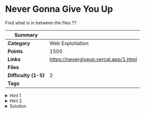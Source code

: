 # Never Gonna Give You Up

Find what is in between the files ??

| Summary              |                                       |
| -------------------- | ------------------------------------- |
| **Category**         | Web Exploitation                      |
| **Points**           | 1500                                  |
| **Links**            | https://nevergiveup.vercel.app/1.html |
| **Files**            |                                       |
| **Difficulty (1-5)** | 2                                     |
| **Tags**             |                                       |

<details>
  <summary>Hint 1</summary>

See the PATH, not the DESTINATION

</details>

<details>
  <summary>Hint 2</summary>

Use something else than a browser to view the page.

</details>

<details>
  <summary>Solution</summary>

The major issue here is you cannot open the page in the browser.

Openning the webpage in a REST Client like, POSTMAN, Hopscotch.io, you'll be able to see that the contents of `1.html` and see that it redirects to `2.html`.

Now fetch the `2.html` using the REST Client, and you'll have you flag.

<details>
  <summary>Disclose answer ?</summary>

```copy
CTF{345Y_W38}
```

</details>

</details>
